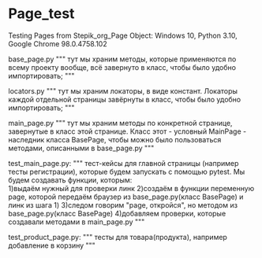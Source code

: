 # Page_test
Testing Pages from Stepik_org_Page Object: 
Windows 10, Python 3.10, Google Chrome 98.0.4758.102

base_page.py
  """
  тут мы храним методы, которые применяются по всему проекту вообще, всё завернуто в класс, чтобы было удобно импортировать;
  """

locators.py
  """
  тут мы храним локаторы, в виде констант. Локаторы каждой отдельной страницы завёрнуты в класс, чтобы было удобно импортировать;
  """

main_page.py
  """
  тут мы храним методы по конкретной странице, завернутые в класс этой странице. 
  Класс этот - условный MainPage - наследник класса BasePage, чтобы можно было пользоваться методами, описанными в base_page.py
  """

test_main_page.py:
  """
  тест-кейсы для главной страницы (например тесты регистрации), которые будем запускать с помощью pytest. Мы будем создавать функции, которым:  
  1)выдаём нужный для проверки линк
  2)создаём в функции переменную page, которой передаём браузер из base_page.py(класс BasePage) и линк из шага 1)
  3)следом говорим "page, откройся", но методом из base_page.py(класс BasePage)
  4)добавляем проверки, которые создавали методами в main_page.py
  """

test_product_page.py:
  """
  тесты для товара(продукта), например добавление в корзину 
  """
